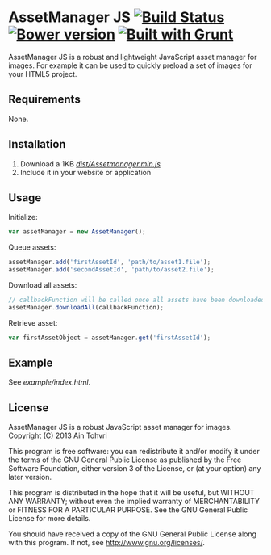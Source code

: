 AssetManager JS [![Build Status](https://travis-ci.org/ain/assetmanager-js.png?branch=master)](https://travis-ci.org/ain/assetmanager-js) [![Bower version](https://badge.fury.io/bo/assetmanager-js.png)](http://badge.fury.io/bo/assetmanager-js) [![Built with Grunt](https://cdn.gruntjs.com/builtwith.png)](http://gruntjs.com/)
===============

AssetManager JS is a robust and lightweight JavaScript asset manager for images.
For example it can be used to quickly preload a set of images for your HTML5 project.

## Requirements
None.

## Installation
1. Download a 1KB _[dist/Assetmanager.min.js](https://github.com/ain/assetmanager-js/raw/master/dist/AssetManager.min.js)_
2. Include it in your website or application

## Usage
Initialize:
```javascript
var assetManager = new AssetManager();
```
Queue assets:
```javascript
assetManager.add('firstAssetId', 'path/to/asset1.file');
assetManager.add('secondAssetId', 'path/to/asset2.file');
```
Download all assets:
```javascript
// callbackFunction will be called once all assets have been downloaded
assetManager.downloadAll(callbackFunction);
```
Retrieve asset:
```javascript
var firstAssetObject = assetManager.get('firstAssetId');
```

## Example
See _example/index.html_.

## License
AssetManager JS is a robust JavaScript asset manager for images.
Copyright (C) 2013 Ain Tohvri

This program is free software: you can redistribute it and/or modify
it under the terms of the GNU General Public License as published by
the Free Software Foundation, either version 3 of the License, or
(at your option) any later version.

This program is distributed in the hope that it will be useful,
but WITHOUT ANY WARRANTY; without even the implied warranty of
MERCHANTABILITY or FITNESS FOR A PARTICULAR PURPOSE.  See the
GNU General Public License for more details.

You should have received a copy of the GNU General Public License
along with this program.  If not, see <http://www.gnu.org/licenses/>.
